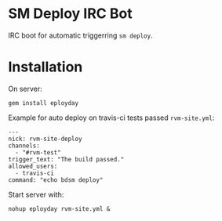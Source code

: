 # SM Deploy IRC Bot

IRC boot for automatic triggerring `sm deploy`.

# Installation

On server:

    gem install eployday

Example for auto deploy on travis-ci tests passed `rvm-site.yml`:

    ---
    nick: rvm-site-deploy
    channels:
      - "#rvm-test"
    trigger_text: "The build passed."
    allowed_users:
      - travis-ci
    command: "echo bdsm deploy"

Start server with:

    nohup eployday rvm-site.yml &
